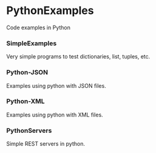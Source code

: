 # PythonExamples
Code examples in Python

### SimpleExamples
Very simple programs to test dictionaries, list, tuples, etc.

### Python-JSON
Examples using python with JSON files.

### Python-XML
Examples using python with XML files.

### PythonServers
Simple REST servers in python.

